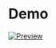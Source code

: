# Demo

[![Preview](https://github.com/diegohzea/zelda-animation-swiftui/raw/main/Demo.gif)](https://github.com/diegohzea/zelda-animation-swiftui/raw/main/Demo.gif)
